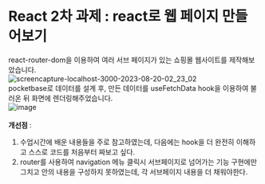 # React 2차 과제 : react로 웹 페이지 만들어보기

react-router-dom을 이용하여 여러 서브 페이지가 있는 쇼핑몰 웹사이트를 제작해보았습니다.
<br/>
![screencapture-localhost-3000-2023-08-20-02_23_02](https://github.com/seonyeongyoon/react-homework/assets/66238849/cdea65e8-d334-4688-a227-c3c6639a23d7)
<br/>
pocketbase로 데이터를 설계 후, 만든 데이터를 useFetchData hook을 이용하여 불러온 뒤 화면에 렌더링해주었습니다.
<br/>
![image](https://github.com/seonyeongyoon/react-homework/assets/66238849/631c1204-0fc0-45ef-a641-6d323c165187)
<br/>
<br/>
**개선점** : <br/>
1. 수업시간에 배운 내용들을 주로 참고하였는데, 다음에는 hook을 더 완전히 이해하고 스스로 코드를 처음부터 짜보고 싶다.
2. router를 사용하여 navigation 메뉴 클릭시 서브페이지로 넘어가는 기능 구현에만 그치고 안의 내용을 구성하지 못하였는데, 각 서브페이지 내용을 더 채워야한다. 
